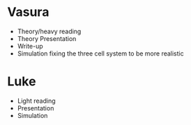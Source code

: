 # Vasura
- Theory/heavy reading
- Theory Presentation
- Write-up
- Simulation fixing the three cell system to be more realistic

# Luke
- Light reading
- Presentation
- Simulation
